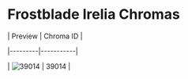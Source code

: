 # Frostblade Irelia Chromas


| Preview | Chroma ID |

|---------|-----------|

| ![39014](https://raw.communitydragon.org/latest/plugins/rcp-be-lol-game-data/global/default/v1/champion-chroma-images/39/39014.png) | 39014 |
